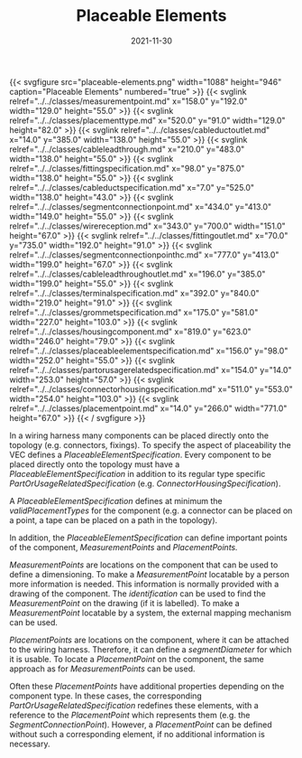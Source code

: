 ﻿---
title: Placeable Elements
toc: false
type: specs
layout: diagram
date: "2021-11-30"
draft: false
specification: VEC
version: 2.0.0-rc1
documentType: "Recommendation"
elementType: Diagram
classes:
  - MeasurementPoint
  - PlacementType
  - CableDuctOutlet
  - CableLeadThrough
  - FittingSpecification
  - CableDuctSpecification
  - SegmentConnectionPoint
  - WireReception
  - FittingOutlet
  - SegmentConnectionPointHC
  - CableLeadThroughOutlet
  - TerminalSpecification
  - GrommetSpecification
  - HousingComponent
  - PlaceableElementSpecification
  - PartOrUsageRelatedSpecification
  - ConnectorHousingSpecification
  - PlacementPoint
menu:
  VEC-2.0.0-rc1:    
    parent: general-component-data
    identifier: general-component-data/placeable-elements
    weight: 1004004 

# Prev/next pager order (if `docs_section_pager` enabled in `params.toml`)
weight: 1004004
---
{{< svgfigure src="placeable-elements.png" width="1088" height="946" caption="Placeable Elements" numbered="true" >}}
  {{< svglink relref="../../classes/measurementpoint.md" x="158.0" y="192.0" width="129.0" height="55.0" >}}
  {{< svglink relref="../../classes/placementtype.md" x="520.0" y="91.0" width="129.0" height="82.0" >}}
  {{< svglink relref="../../classes/cableductoutlet.md" x="14.0" y="385.0" width="138.0" height="55.0" >}}
  {{< svglink relref="../../classes/cableleadthrough.md" x="210.0" y="483.0" width="138.0" height="55.0" >}}
  {{< svglink relref="../../classes/fittingspecification.md" x="98.0" y="875.0" width="138.0" height="55.0" >}}
  {{< svglink relref="../../classes/cableductspecification.md" x="7.0" y="525.0" width="138.0" height="43.0" >}}
  {{< svglink relref="../../classes/segmentconnectionpoint.md" x="434.0" y="413.0" width="149.0" height="55.0" >}}
  {{< svglink relref="../../classes/wirereception.md" x="343.0" y="700.0" width="151.0" height="67.0" >}}
  {{< svglink relref="../../classes/fittingoutlet.md" x="70.0" y="735.0" width="192.0" height="91.0" >}}
  {{< svglink relref="../../classes/segmentconnectionpointhc.md" x="777.0" y="413.0" width="199.0" height="67.0" >}}
  {{< svglink relref="../../classes/cableleadthroughoutlet.md" x="196.0" y="385.0" width="199.0" height="55.0" >}}
  {{< svglink relref="../../classes/terminalspecification.md" x="392.0" y="840.0" width="219.0" height="91.0" >}}
  {{< svglink relref="../../classes/grommetspecification.md" x="175.0" y="581.0" width="227.0" height="103.0" >}}
  {{< svglink relref="../../classes/housingcomponent.md" x="819.0" y="623.0" width="246.0" height="79.0" >}}
  {{< svglink relref="../../classes/placeableelementspecification.md" x="156.0" y="98.0" width="252.0" height="55.0" >}}
  {{< svglink relref="../../classes/partorusagerelatedspecification.md" x="154.0" y="14.0" width="253.0" height="57.0" >}}
  {{< svglink relref="../../classes/connectorhousingspecification.md" x="511.0" y="553.0" width="254.0" height="103.0" >}}
  {{< svglink relref="../../classes/placementpoint.md" x="14.0" y="266.0" width="771.0" height="67.0" >}}
{{< / svgfigure >}}
<p> In a wiring harness many components can be placed directly onto the topology (e.g. connectors, fixings). To specify the aspect of placeability the VEC defines a <i>PlaceableElementSpecification</i>. Every component to be placed directly onto the topology must have a <i>PlaceableElementSpecification </i>in addition to its regular type specific <i>PartOrUsageRelatedSpecification </i>(e.g. <i>ConnectorHousingSpecification</i>).      </p>      <p> A <i>PlaceableElementSpecificat</i>i<i>on </i>defines at minimum the <i>validPlacementTypes</i> for the component (e.g. a connector can be placed on a point, a tape can be placed on a path in the topology).      </p>      <p> In addition, the <i>PlaceableElementSpecificat</i>i<i>on</i> can define important points of the component, <i>MeasurementPoints</i> and <i>PlacementPoints. </i>      </p>      <p> <i>MeasurementPoints</i> are locations on the component that can be used to define a dimensioning. To make a <i>MeasurementPoint</i> locatable by a person more information is needed. This information is normally provided with a drawing of the component. The <i>identification </i>can be used to find the <i>MeasurementPoint</i> on the drawing (if it is labelled). To make a <i>MeasurementPoint</i> locatable by a system, the external mapping mechanism can be used.      </p>      <p> <i>PlacementPoints</i> are locations on the component, where it can be attached to the wiring harness. Therefore, it can define a <i>segmentDiameter </i>for which it is usable. To locate a <i>PlacementPoint</i> on the component, the same approach as for <i>MeasurementPoints</i> can be used.      </p>      <p> Often these <i>PlacementPoints</i> have additional properties depending on the component type. In these cases, the corresponding <i>PartOrUsageRelatedSpecification</i> redefines these elements, with a reference to the <i>PlacementPoint </i>which represents them (e.g. the <i>SegmentConnectionPoint</i>). However, a <i>PlacementPoint </i>can be defined without such a corresponding element, if no additional information is necessary.      </p>